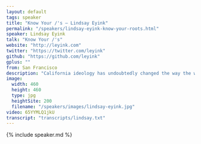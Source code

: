 ```yaml
---
layout: default
tags: speaker
title: "Know Your /'s – Lindsay Eyink"
permalink: "/speakers/lindsay-eyink-know-your-roots.html"
speaker: Lindsay Eyink
talk: "Know Your /'s"
website: "http://leyink.com"
twitter: "https://twitter.com/leyink"
github: "https://github.com/leyink"
gplus: ""
from: San Francisco
description: "California ideology has undoubtedly changed the way the world looks at technology and business. Silicon Valley has spawned its own stepchildren in Europe like \"Silicon Allee\" and \"Silicon Roundabout\". Lately, Silicon Valley has come under criticism for its ethics, social irresponsibility, hyper-capitalistic values, and spending millions of dollars funding apps like \"Yo\". How did we get here?\n\nMy talk will give a brief history of Silicon Valley so we can learn from the past and create a new future. What can we learn from its roots in the LSD-dropping, commune-living hippies that set out to decentralize power and empower the individual?"
image: 
  width: 460
  height: 460
  type: jpg
  heightSite: 200
  filename: "/speakers/images/lindsay-eyink.jpg"
video: 65YYMLQ1jkU
transcript: "transcripts/lindsay.txt"
---
```


{% include speaker.md %}
